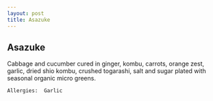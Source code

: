```yaml
---
layout: post
title: Asazuke
---
```


## Asazuke

Cabbage and cucumber cured in ginger, kombu, carrots, orange zest, garlic, dried shio kombu, crushed togarashi, salt and sugar plated with seasonal organic micro greens.

```
Allergies:  Garlic
```